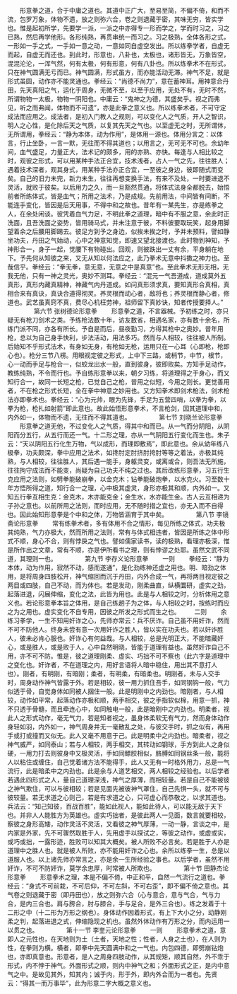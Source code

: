 <!-- { "loadSidebar": true } -->
　　形意拳之道，合于中庸之道也。其道中正广大，至易至简，不偏不倚，和而不流，包罗万象，体物不遗，放之则弥六合，卷之则退藏于密，其味无穷，皆实学也。惟是起初所学，先要学一派，一派之中亦得专一形而学之，学而时习之，习之已熟，然后再学他形。各形纯熟，再贯串统一而习之。习之极熟，全体各形之式，一形如一手之式，一手如一意之动，一意如同自虚空发出。所以练拳学者，自虚无而起，自虚无而还也。到此时，形意也，八卦也，太极也，诸形皆无，万象皆空，混混沦沦，一浑气然，何有太极，何有形意，何有八卦也。所以练拳术不在形式，只在神气圆满无亏而已。神气圆满，形式虽方，而亦能活动无滞。神气不足，就是形式虽圆，动作亦不能灵通也。拳经云：“尚德不尚力”，意在蓄神耳。用神意合丹田，先天真阳之气，运化于周身，无微不至，以至于应用，无处不有，无时不然，所谓物物一太极，物物一阴阳也。中庸云：“鬼神之为德，其盛矣乎。视之而弗见，听之而弗闻，体物而不可遗”，亦是此拳之意义也。所以练拳术者，不可守定成法而应用之。成法者，是初入门教人之规则，可以变化人之气质，开人之智识，明人之心性，是化除后天之气质，以复其先天之气也。以至虚无之时，无所谓体，无所谓用，拳经云：“静为本体，动为作用”，是体用一源也。体用分言之：以体言，行止坐卧，一言一默，无往而不得其道也；以用言之，无可无不可也。余幼年间，血气盛足，力量正大，法术记的颇多，用的亦熟、亦快。每逢与人相比较之时，观彼之形式，可以用某种手法正合宜，技术浅者，占人一气之先，往往胜人；遇着技术深者，观其身式，用某种手法亦正合宜，一至彼之身边，彼即随式而变矣。自己的旧力未完，新力未生，往往再想变换手法，有来不及处，一时要进退不灵活，就败于彼矣。以后用力之久，而一旦豁然贯通，将体式法身全都脱去，始悟前者所练体式，皆是血气；所用之法术，乃是成规。先前用法，中间皆有间断，不能连手变化，皆因是后天用事，不得中和之故也。昔年有一某先生，亦是练拳之人，在余处闲谈。彼凭着血气力足，不明此拳之道理，暗中有不服之意，余此时正洗面，且吾洗面之姿势，皆用骑马式，并未注意于彼，不料彼要取玩笑，起身用脚望着余之后腰用脚踢去。彼足方到予之身边，似挨未挨之时，予并未预料，譬如静坐功夫，丹田之气始动，心中之神意知觉，即速又望北接渡也。此时物到神知，予神形合一，身子一起，觉腰下有物碰出。回观，则彼跌出一丈有余，平身躺在地下。予先何从知彼之来，又无从知以何法应之，此乃拳术无意中抖擞之神力也。至哉信乎。拳经云：“拳无拳，意无意，无意之中是真意”也。至此拳术无形无相，无我无他，只有一神之灵光，奥妙不测耳。拳经云：“混元一气吾道成，道成莫外五真形，真形内藏真精神，神藏气内丹道成。如问真形须求真，要知真形合真相，真相合来有真诀，真诀合道得彻灵。养灵根而动心者，敌将也；养灵根而静心者，修道也。武艺虽真窍不真，费尽心机枉劳神，祖师留下真妙诀，知者传授要择人。”
　　
　　第六节 张树德论形意拳
　　形意拳之道，不言器械。予初练之时，亦只疑无有枪刀剑术之类。予练枪法数十年，访友数省，相遇名家，亦有数十余名，所练门派不同，亦各有所长。予自是而后，昼夜勤习，方得其枪中之奥妙。昔年用枪，总以为自己身手快利，步法活动，用法多巧。然而与人相较，往往被人所制。后始知不乎形式法术，有身如无身，有枪如无枪，运用只在一心耳（心即枪，枪即心也）。枪分三节八楞。用眼视定彼之形式，上中下三路，或梢节，中节，根节，心一动而手足与枪合一，似蛟龙出水一般，直到彼身，彼即败矣。方知手足动作，教练纯熟，不令而行也。予自练形意拳以来，朝夕习练，将道理得之于身心，而又知行合一，故同一长短之枪，已觉自己之枪，昔用之似短，今用之则长。更觉善用者，不在枪之形式长短，全在拳中神意之妙用也。又方知拳术即剑术枪法，剑术枪法亦即拳术也。拳经云：“心为元帅，眼为先锋，手足为五营四哨，以拳为拳，以拳为枪，枪扎如射箭”即此意也。故此始悟形意拳术，不言枪剑，因其道理中和，内外如一，体物而不遗，无往而不得其道也。
　　
　　第七节 刘晓兰论形意拳
　　形意拳之道无他，不过变化人之气质，得其中和而已。从一气而分阴阳，从阴阳而分五行，从五行而还一气。十二形之理，亦从一气阴阳五行变化而生也。朱子云：“天以阴阳五行化生万物，气以成形，而理即敷焉”，即此意也。余从幼年练八极拳，功夫颇深，拳中应用之法术，如搀肘定肘挤肘挎肘等等之着法，亦极其纯熟，与人相较，往往胜人，其后遇一能手，身躯灵变，或离或合，则吾法无所施，往往拘守成法而不能变，尚疑为自己功夫不纯之过也。其后改练形意拳，习五行生克应用之法则，如劈拳能破崩拳，以金克木；钻拳能破炮拳，以水克火。习至数十年方悟所得之道，知行合一之理，心中极其虚灵，身形亦极其和顺，内外如一。又知五行拳互相生克：金克木，木亦能克金；金生水，水亦能生金。古人云互相递为子孙之意也。以前所用之法则，而时应用，无不随时措之宜也，亦无入而不自得也。因此始知形意拳是个中和之体，万物皆涵育于其中矣。
　　
　　第八节 李镜斋论形意拳
　　常有练拳术者，多有体用不合之情形，每见所练之体式，功夫极其纯熟，气力亦极大，然而所用之法则，常有与体式相违者，皆因是所练之体中形式不顺，身心不合，则有悖戾之气也。譬如儒家读书，读的极熟，看理亦极深，惟是所作出之文章，常有不顺，亦是伊所看书之理，则有悖谬之处耶。虽然文武不同道，其理则一也。
　　
　　第九节 李存义论形意拳
　　一则
　　拳经云：“静为本体，动为作用，寂然不动，感而遂通”，是化劲练神还虚之用也。明、暗劲之体用，是将周身四肢松开，神气缩回而沉于丹田，内外合成一气，再将两目视定彼之两目或四肢，自己不动，而为体也。若是发动，刚柔曲直，纵横圜研，虚实之劲，起落进退，闪展伸缩，变化之法，此皆为用也。此是与人相较之时，分析体用之意义也。若论形意拳本旨之体用，是自己练趟子为之体，与人相较之时，按练时而应之为之用也。虚实变化不自专用，因彼之所发之形式而生之也。
　　二则
　　余练习拳学，一生不知用奸诈之心，先师亦常云：兵不厌诈。自己虽不用奸诈，然而不可不防他人。终身未尝有意一次用奸诈之胜人，皆以实在功夫也。若以奸诈胜人，彼未必肯心服也。奸诈心有何益哉。与人相较，总是光明正大，不能暗藏奸心，或是胜人，或是败于人，心中自然明晓，皆能于道理有益也。虽然奸诈自己不用，亦不可不防。惟是，彼之道理刚柔、虚实、巧拙不可不察也（此六字是道理中之变化也。奸诈者，不在道理之内，用好言语将人暗中稳住，用出其不意打人也）。刚者，有明刚，有暗刚；柔者，有明柔，有暗柔也。明刚者，未与人交手时，周身动作神气皆露于外。若是相较，彼一用力抓住吾手，如同钢钩一般，气力似透于骨，自觉身体如同被人捆住一般。此是明刚中之内劲也。暗刚者，与人相较，动作如平常，起落动作亦极和顺，两手相交，彼之手指软似棉，用意一抓，神不只透于骨髓，而且牵连心中，如同触电一般，此是暗刚中之内劲也。明柔者，视此人之形式动作，毫无气力，若是知者视之，虽身体柔软无有气力，然而身体动作身轻如羽，内外如一，神气周身并无一毫散乱之处，与彼交手时，抓之似有，再用手或打或撞而又似无。此人又毫不用意于己。此是明柔中之内劲也。暗柔者，视之神气威严，如同泰山；若与人相较，两手相交，其转动如钢球，手方到此人之身似硬，一用力打去则彼身中又极灵活，手如同鳔胶相似，胳膊如同钢丝条一般，能将人以粘住或缠住，自己觉着诸方法不能得手，此人又无有一时格外用力，总是一气流行，此是暗柔中之内劲也。此是余与人道艺相交，两人相较之经验也。以后学者若遇此四形式之人，量自己道理深浅，神气之厚薄，而相较量。若是自己不能被彼之神气欺住，可以与彼相较；若是见面先被彼神气罩住，自己先惧一头，就不可与彼较量。若无求道之心则己，若是有求道之心，只可虚心而恭敬之，以求其道也。兵法云：“知己知彼，百战百胜”，能如此视人，能如此待人，可以能无敌于天下也。并非人人能胜方为英雄也。虚实巧拙者，是彼此两人一见面，数言就要相较，察彼之身形高矮，动作灵活不灵活，又看彼之神气厚薄，一动一静，言谈之中，是内家是外家，先不可骤然取胜于人，先用虚手以探试之，等彼之动作，或虚或实，或巧或拙，一露形迹，胜败可以知其大概矣。被人所败不必言矣。若是胜于人亦是道理中之胜人也。就是被人所败，亦不能用奸诈之心也。余所以练拳一生，总是以道服人也。以上诸先师亦常言之，亦是余一生所经验之事也。以后学者，虽然不用奸诈，不可不防奸诈，莫学余忠厚，时常被人所欺也。
　　
　　第十节 田静杰论形意拳
　　形意拳术之理，本是不偏不倚，中正和平，自然一气流行之道也。拳经云：“身式不可前栽，不可后仰，不可左斜，不可右歪”，即不偏不倚之意也。其气卷之则退藏于密（即丹田也），放之则弥六合（心与意合，意与气合，气与力合，是内三合也。肩与胯合，肘与膝合，手与足合，是外三合也）。练之发着于十二形之中（十二形为万形之纲也）。身体动作因着形式，有上下大小之分，动静刚柔之判，起落进退之式，伸缩隐现之机也。虽然外体动作有万形之分，而内运用一以贯之也。
　　
　　第十一节 李奎元论形意拳
　　一则
　　形意拳术之道，意即人之元性也，在天地则为土（土者，天地之性；性者，人身之土也），在人则为性，在拳则为横。横者，即拳中先天圆满中和之一气也。内包四德，即劈崩钻炮也，亦即真意也。形意者，是人之周身四肢动作，从其规矩，顺其自然，外不乖于形式，内不悖于神气。外面形式之顺，则内中神气之和；外面形式之正，是内中意气之中。是故见其外，知其内；诚于内，形于外，即内外合而为一者也。先贤云：“得其一而万事毕”，此为形意二字大概之意义也。
